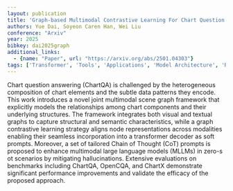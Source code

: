```yaml
---
layout: publication
title: 'Graph-based Multimodal Contrastive Learning For Chart Question Answering'
authors: Yue Dai, Soyeon Caren Han, Wei Liu
conference: "Arxiv"
year: 2025
bibkey: dai2025graph
additional_links:
  - {name: "Paper", url: "https://arxiv.org/abs/2501.04303"}
tags: ['Transformer', 'Tools', 'Applications', 'Model Architecture', 'Reinforcement Learning', 'Pretraining Methods', 'Multimodal Models', 'Prompting']
---
```

Chart question answering (ChartQA) is challenged by the heterogeneous
composition of chart elements and the subtle data patterns they encode. This
work introduces a novel joint multimodal scene graph framework that explicitly
models the relationships among chart components and their underlying
structures. The framework integrates both visual and textual graphs to capture
structural and semantic characteristics, while a graph contrastive learning
strategy aligns node representations across modalities enabling their seamless
incorporation into a transformer decoder as soft prompts. Moreover, a set of
tailored Chain of Thought (CoT) prompts is proposed to enhance multimodal large
language models (MLLMs) in zero-s ot scenarios by mitigating hallucinations.
Extensive evaluations on benchmarks including ChartQA, OpenCQA, and ChartX
demonstrate significant performance improvements and validate the efficacy of
the proposed approach.
